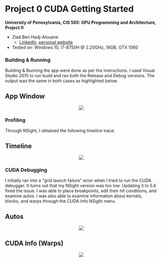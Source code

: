 Project 0 CUDA Getting Started
====================

**University of Pennsylvania, CIS 565: GPU Programming and Architecture, Project 0**

* Ziad Ben Hadj-Alouane
  * [LinkedIn](https://www.linkedin.com/in/ziadbha/), [personal website](https://www.seas.upenn.edu/~ziadb/)
* Tested on: Windows 10, i7-8750H @ 2.20GHz, 16GB, GTX 1060

### Building & Running

Building & Running the app were done as per the instructions. I used Visual Studio 2015 to run build and ran both the Release and Debug versions. The output was the same in both cases as highlighted below.

## App Window
<p align="center">
  <img src="https://github.com/ziedbha/Project0-CUDA-Getting-Started/blob/master/images/app.png"/>
</p>

### Profiling

Through NSight, I obtained the following timeline trace:

## Timeline
<p align="center">
  <img src="https://github.com/ziedbha/Project0-CUDA-Getting-Started/blob/master/images/timeline1.png"/>
</p>

### CUDA Debugging

I initially ran into a "grid launch failure" error when I tried to run the CUDA debugger. It turns out that my NSight version was too low. Updating it to 5.6 fixed the issue. I was able to place breakpoints, edit their hit conditions, and examine autos. I was also able to examine information about kernels, blocks, and warps through the CUDA Info NSight menu.

## Autos
<p align="center">
  <img src="https://github.com/ziedbha/Project0-CUDA-Getting-Started/blob/master/images/autos.png"/>
</p>

## CUDA Info (Warps)
<p align="center">
  <img src="https://github.com/ziedbha/Project0-CUDA-Getting-Started/blob/master/images/warps.png"/>
</p>
